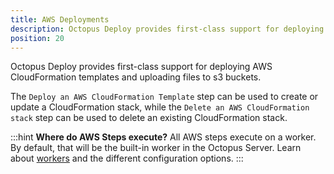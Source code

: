 ```yaml
---
title: AWS Deployments
description: Octopus Deploy provides first-class support for deploying AWS CloudFormation templates.
position: 20
---
```


Octopus Deploy provides first-class support for deploying AWS CloudFormation templates and uploading files to s3 buckets.

The `Deploy an AWS CloudFormation Template` step can be used to create or update a CloudFormation stack, while the `Delete an AWS CloudFormation stack` step can be used to delete an existing CloudFormation stack.

:::hint
**Where do AWS Steps execute?**
All AWS steps execute on a worker.  By default, that will be the built-in worker in the Octopus Server. Learn about [workers](/docs/administration/workers/index.md) and the different configuration options.
:::
